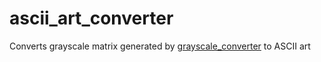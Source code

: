 # ascii_art_converter
Converts grayscale matrix generated by [grayscale_converter](https://github.com/rkosova/grayscale_converter) to ASCII art
